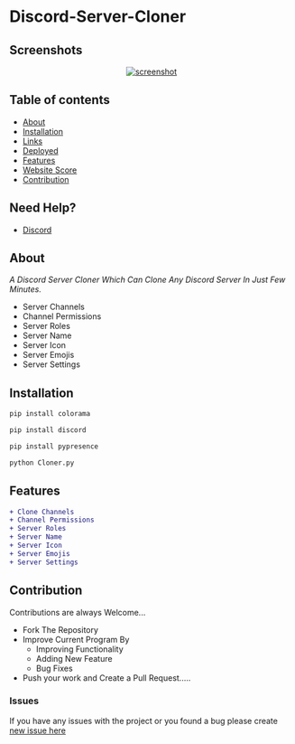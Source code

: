# Discord-Server-Cloner

## Screenshots

<div align="center">
	<a href="https://github.com/gsampath2"><img src="https://media.discordapp.net/attachments/984024786592235612/984026472270405632/unknown.png" alt="screenshot" /></a>
</div>

## Table of contents

- [About](#about)
- [Installation](#installation)
- [Links](#links)
- [Deployed](#Deployed)
- [Features](#Features)
- [Website Score](#Websitescore)
- [Contribution](#Contribution)

## Need Help?
 
- [Discord](https://discord.gg/r)

## About

*A Discord Server Cloner Which Can Clone Any Discord Server In Just Few Minutes.*
- Server Channels
- Channel Permissions
- Server Roles
- Server Name
- Server Icon
- Server Emojis
- Server Settings 

## Installation
```py
pip install colorama
```
```py
pip install discord
```
```py
pip install pypresence
```
```py
python Cloner.py
```

## Features
```diff
+ Clone Channels
+ Channel Permissions
+ Server Roles
+ Server Name
+ Server Icon
+ Server Emojis
+ Server Settings
```

## Contribution
Contributions are always Welcome...

-   Fork The Repository
-   Improve Current Program By
    -   Improving Functionality
    -   Adding New Feature
    -   Bug Fixes
-   Push your work and Create a Pull Request.....

### Issues
If you have any issues with the project or you found a bug please create [new issue here](https://github.com/gsampath2/Discord-Server-Cloner/issues)

